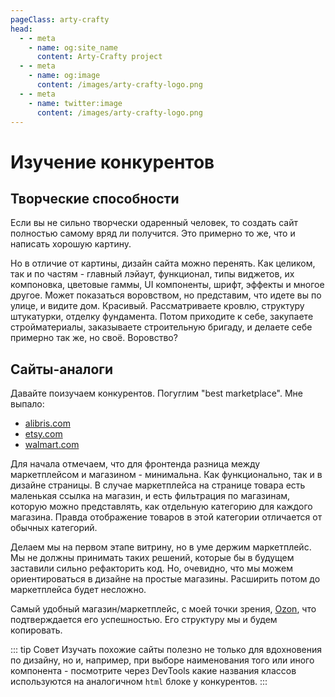 ```yaml
---
pageClass: arty-crafty
head:
  - - meta
    - name: og:site_name
      content: Arty-Crafty project
  - - meta
    - name: og:image
      content: /images/arty-crafty-logo.png
  - - meta
    - name: twitter:image
      content: /images/arty-crafty-logo.png
---
```


# Изучение конкурентов

## Творческие способности

Если вы не сильно творчески одаренный человек, то создать сайт полностью самому вряд ли получится. Это примерно то же, что и написать хорошую картину.

Но в отличие от картины, дизайн сайта можно перенять. Как целиком, так и по частям - главный лэйаут, функционал, типы виджетов, их компоновка, цветовые гаммы, UI компоненты, шрифт, эффекты и многое другое. Может показаться воровством, но представим, что идете вы по улице, и видите дом. Красивый. Рассматриваете кровлю, структуру штукатурки, отделку фундамента. Потом приходите к себе, закупаете стройматериалы, заказываете строительную бригаду, и делаете себе примерно так же, но своё. Воровство?

## Сайты-аналоги

Давайте поизучаем конкурентов. Погуглим "best marketplace". Мне выпало:

- [alibris.com](https://www.alibris.com/)
- [etsy.com](https://www.etsy.com/)
- [walmart.com](https://www.walmart.com/)

Для начала отмечаем, что для фронтенда разница между маркетплейсом и магазином - минимальна. Как функционально, так и в дизайне страницы. В случае маркетплейса на странице товара есть маленькая ссылка на магазин, и есть фильтрация по магазинам, которую можно представлять, как отдельную категорию для каждого магазина. Правда отображение товаров в этой категории отличается от обычных категорий.

Делаем мы на первом этапе витрину, но в уме держим маркетплейс. Мы не должны принимать таких решений, которые бы в будущем заставили сильно рефакторить код. Но, очевидно, что мы можем ориентироваться в дизайне на простые магазины. Расширить потом до маркетплейса будет несложно.

Самый удобный магазин/маркетплейс, с моей точки зрения, [Ozon](https://ozon.ru), что подтверждается его успешностью. Его структуру мы и будем копировать.

::: tip Совет
Изучать похожие сайты полезно не только для вдохновения по дизайну, но и, например, при выборе наименования того или иного компонента - посмотрите через DevTools какие названия классов используются на аналогичном `html` блоке у конкурентов.
:::

